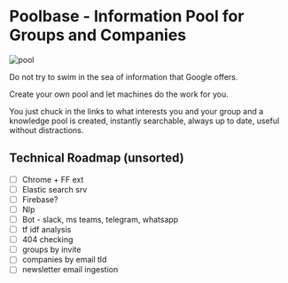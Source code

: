 # Poolbase - Information Pool for Groups and Companies

![pool](https://images.unsplash.com/photo-1504309092620-4d0ec726efa4?ixlib=rb-1.2.1&ixid=eyJhcHBfaWQiOjEyMDd9&auto=format&fit=crop&w=600&q=80)

Do not try to swim in the sea of information that Google offers.

Create your own pool and let machines do the work for you.

You just chuck in the links to what interests you and your group and a knowledge pool is created, instantly searchable, always up to date, useful without distractions.

## Technical Roadmap (unsorted)

- [ ] Chrome + FF ext
- [ ] Elastic search srv
- [ ] Firebase?
- [ ] Nlp
- [ ] Bot - slack, ms teams, telegram, whatsapp
- [ ] tf idf analysis
- [ ] 404 checking
- [ ] groups by invite
- [ ] companies by email tld
- [ ] newsletter email ingestion

